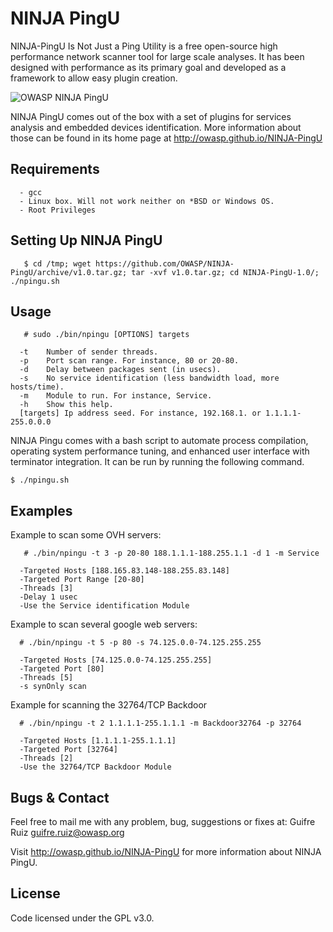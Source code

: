 NINJA PingU
===========
NINJA-PingU Is Not Just a Ping Utility is a free open-source high performance network scanner tool for large scale analyses. It has been designed with performance as its primary goal and developed as a framework to allow easy plugin creation.

![OWASP NINJA PingU](https://raw.githubusercontent.com/OWASP/NINJA-PingU/gh-pages/images/ninjapingu_small.png)

NINJA PingU comes out of the box with a set of plugins for services analysis and embedded devices identification. More information about those can be found in its home page at http://owasp.github.io/NINJA-PingU




Requirements
------------
      - gcc
      - Linux box. Will not work neither on *BSD or Windows OS.
      - Root Privileges


Setting Up NINJA PingU
---------------------
       $ cd /tmp; wget https://github.com/OWASP/NINJA-PingU/archive/v1.0.tar.gz; tar -xvf v1.0.tar.gz; cd NINJA-PingU-1.0/; ./npingu.sh

Usage
-----
       # sudo ./bin/npingu [OPTIONS] targets

      -t    Number of sender threads.
      -p	Port scan range. For instance, 80 or 20-80.
      -d	Delay between packages sent (in usecs).
      -s	No service identification (less bandwidth load, more hosts/time).
      -m	Module to run. For instance, Service.
      -h	Show this help.
      [targets] Ip address seed. For instance, 192.168.1. or 1.1.1.1-255.0.0.0


 NINJA Pingu comes with a bash script to automate process compilation, operating system performance tuning, and enhanced user interface with terminator integration. It can be run by running the following command.
 	
 	$ ./npingu.sh


Examples
--------

Example to scan some OVH servers:

       # ./bin/npingu -t 3 -p 20-80 188.1.1.1-188.255.1.1 -d 1 -m Service

      -Targeted Hosts [188.165.83.148-188.255.83.148]
      -Targeted Port Range [20-80]
      -Threads [3]
      -Delay 1 usec
      -Use the Service identification Module

Example to scan several google web servers:

      # ./bin/npingu -t 5 -p 80 -s 74.125.0.0-74.125.255.255

      -Targeted Hosts [74.125.0.0-74.125.255.255]
      -Targeted Port [80]
      -Threads [5]
      -s synOnly scan

Example for scanning the 32764/TCP Backdoor

      # ./bin/npingu -t 2 1.1.1.1-255.1.1.1 -m Backdoor32764 -p 32764

      -Targeted Hosts [1.1.1.1-255.1.1.1]
      -Targeted Port [32764]
      -Threads [2]
      -Use the 32764/TCP Backdoor Module


Bugs & Contact
--------------
Feel free to mail me with any problem, bug, suggestions or fixes at:
Guifre Ruiz <guifre.ruiz@owasp.org>

Visit http://owasp.github.io/NINJA-PingU for more information about NINJA PingU.

License
-------
Code licensed under the GPL v3.0.
